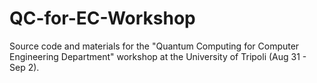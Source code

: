 # QC-for-EC-Workshop
Source code and materials for the "Quantum Computing for Computer Engineering Department" workshop at the University of Tripoli (Aug 31 - Sep 2).
